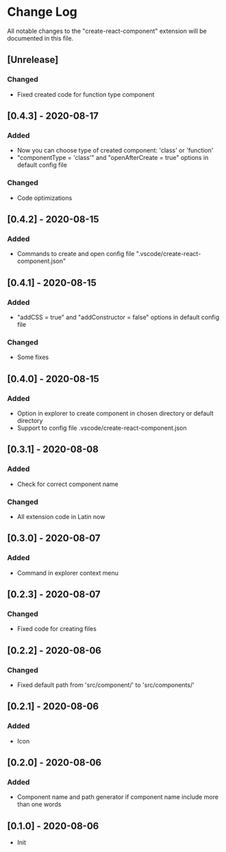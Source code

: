 # Change Log

All notable changes to the "create-react-component" extension will be documented in this file.

## [Unrelease]
### Changed
- Fixed created code for function type component

## [0.4.3] - 2020-08-17
### Added
- Now you can choose type of created component: 'class' or 'function'
- "componentType = 'class'" and "openAfterCreate = true" options in default config file

### Changed
- Code optimizations

## [0.4.2] - 2020-08-15
### Added
- Commands to create and open config file ".vscode/create-react-component.json"

## [0.4.1] - 2020-08-15
### Added
- "addCSS = true" and "addConstructor = false" options in default config file

### Changed
- Some fixes

## [0.4.0] - 2020-08-15
### Added
- Option in explorer to create component in chosen directory or default directory
- Support to config file .vscode/create-react-component.json

## [0.3.1] - 2020-08-08
### Added
- Check for correct component name

### Changed
- All extension code in Latin now

## [0.3.0] - 2020-08-07
### Added
- Command in explorer context menu

## [0.2.3] - 2020-08-07
### Changed
- Fixed code for creating files

## [0.2.2] - 2020-08-06
### Changed
- Fixed default path from 'src/component/' to 'src/components/'

## [0.2.1] - 2020-08-06
### Added
- Icon

## [0.2.0] - 2020-08-06
### Added
- Component name and path generator if component name include more than one words

## [0.1.0] - 2020-08-06
- Init